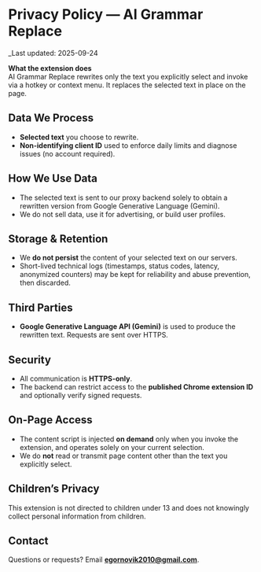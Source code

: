 # Privacy Policy — AI Grammar Replace

_Last updated: 2025-09-24

**What the extension does**  
AI Grammar Replace rewrites only the text you explicitly select and invoke via a hotkey or context menu. It replaces the selected text in place on the page.

## Data We Process
- **Selected text** you choose to rewrite.
- **Non-identifying client ID** used to enforce daily limits and diagnose issues (no account required).

## How We Use Data
- The selected text is sent to our proxy backend solely to obtain a rewritten version from Google Generative Language (Gemini).
- We do not sell data, use it for advertising, or build user profiles.

## Storage & Retention
- We **do not persist** the content of your selected text on our servers.
- Short-lived technical logs (timestamps, status codes, latency, anonymized counters) may be kept for reliability and abuse prevention, then discarded.

## Third Parties
- **Google Generative Language API (Gemini)** is used to produce the rewritten text. Requests are sent over HTTPS.

## Security
- All communication is **HTTPS-only**.
- The backend can restrict access to the **published Chrome extension ID** and optionally verify signed requests.

## On-Page Access
- The content script is injected **on demand** only when you invoke the extension, and operates solely on your current selection.
- We do **not** read or transmit page content other than the text you explicitly select.

## Children’s Privacy
This extension is not directed to children under 13 and does not knowingly collect personal information from children.

## Contact
Questions or requests? Email **egornovik2010@gmail.com**.

